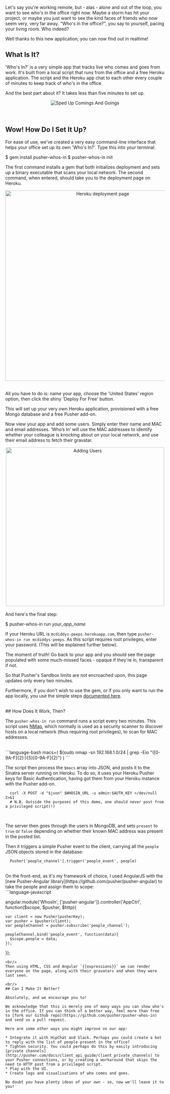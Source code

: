 Let's say you're working remote, but - alas - alone and out of the loop, you want to see who's in the office right now. Maybe a storm has hit your project, or maybe you just want to see the kind faces of friends who now seem very, very far away. "Who's in the office?", you say to yourself, pacing your living room. Who indeed?

Well thanks to this new application, you can now find out in realtime!

## What Is It?

'Who's In?' is a very simple app that tracks live who comes and goes from work. It's built from a local script that runs from the office and a free Heroku application. The script and the Heroku app chat to each other every couple of minutes to keep track of who's in the office.

And the best part about it? It takes less than five minutes to set up.
<br/>
<div style="text-align:center">
<img src="https://raw.githubusercontent.com/pusher/pusher-whos-in-gem/master/screenshots/whosingif2.gif" alt="Sped Up Comings And Goings" />
</div>   
<br/><br/>

## Wow! How Do I Set It Up?

For ease of use, we've created a very easy command-line interface that helps your office set up its own 'Who's In?'. Type this into your terminal:

  $ gem install pusher-whos-in
  $ pusher-whos-in init
    
The first command installs a gem that both initializes deployment and sets up a binary executable that scans your local network. The second command, when entered, should take you to the deployment page on Heroku. 

<div style="text-align:center">
<img src="https://raw.githubusercontent.com/pusher/pusher-whos-in-gem/master/screenshots/heroku.jpg" width="600px" height="auto" alt="Heroku deployment page" />
</div>
<br/>

All you have to do is: name your app, choose the 'United States' region option, then click the shiny 'Deploy For Free' button.

This will set up your very own Heroku application, provisioned with a free Mongo database and a free Pusher add-on.

Now view your app and add some users. Simply enter their name and MAC and email addresses. ‘Who’s In’ will use the MAC addresses to identify whether your colleague is knocking about on your local network, and use their email address to fetch their gravatar.
<br/>
<div style="text-align:center">
<img src="https://raw.githubusercontent.com/pusher/pusher-whos-in-gem/master/screenshots/add_colleague.gif" alt="Adding Users" width="500px" height="auto"/>
</div>
<br/>
And here's the final step:

  $ pusher-whos-in run _your_app_name_
  
If your Heroku URL is `mcdiddys-peeps.herokuapp.com`, then type `pusher-whos-in run mcdiddys-peeps`. As this script requires root privileges, enter your password. (This will be explained further below).

The moment of truth! Go back to your app and you should see the page populated with some much-missed faces - opaque if they're in, transparent if not.

So that Pusher's Sandbox limits are not encroached upon, this page updates only every two minutes.

Furthermore, if you don't wish to use the gem, or if you only want to run the app locally, you use the simple steps [documented here](https://github.com/pusher/pusher-whos-in-gem).

<br/>
## How Does It Work, Then?


<!-- The command `pusher-whos-in run` scans the local network every two minutes and posts to a Sinatra server. Using [NMap](http://nmap.org), which normally is used as a security scanner to discover hosts on a local network (thus requiring root privileges), we can create an array of MAC addresses. -->

The `pusher-whos-in run` command runs a script every two minutes. This script uses [NMap](http://nmap.org), which normally is used as a security scanner to discover hosts on a local network (thus requiring root privileges), to scan for MAC addresses.

<br/>
```language-bash
  macs=( $(sudo nmap -sn 192.168.1.0/24 | grep -Eio "([0-9A-F]{2}:){5}[0-9A-F]{2}") )
```
<br/>

The script then process the `$macs` array into JSON, and posts it to the Sinatra server running on Heroku. To do so, it uses your Heroku Pusher keys for Basic Authentication, having got them from your Heroku instance with the Pusher add-on.
<br/>
```language-bash
  curl -X POST -d "$json" $WHOSIN_URL -u admin:$AUTH_KEY >/dev/null 2>&1
  # N.B. Outside the purposes of this demo, one should never post from a privileged script(!)
```
<br/>

The server then goes through the users in MongoDB, and sets `present` to `true` or `false` depending on whether their known MAC address was present in the posted list. 

Then it triggers a simple Pusher event to the client, carrying all the `people` JSON objects stored in the database:
<br/>
```language-ruby
  Pusher['people_channel'].trigger('people_event', people)
```
<br/>
On the front-end, as it's my framework of choice, I used AngularJS with the [new Pusher-Angular library](https://github.com/pusher/pusher-angular) to take the people and assign them to scope:
<br/>
```language-javascript

  angular.module('WhosIn', ['pusher-angular']).controller('AppCtrl', function($scope, $pusher, $http){

    var client = new Pusher(pusherKey);
    var pusher = $pusher(client);
    var peopleChannel = pusher.subscribe('people_channel');

    peopleChannel.bind('people_event', function(data){
      $scope.people = data;
    });

  });
```
<br/>
Then using HTML, CSS and Angular `{{expressions}}` we can render everyone on the page, along with their gravatars and when they were last seen.

<br/>
## Can I Make It Better?

Absolutely, and we encourage you to! 

We acknowledge that this is merely one of many ways you can show who's in the office. If you can think of a better way, feel more than free to [fork our Github repo](https://github.com/pusher/pusher-whos-in) and send us a pull request.

Here are some other ways you might improve on our app:

* Integrate it with HipChat and Slack. Perhaps you could create a bot to reply with the list of people present in the office?
* Tighten security. You could perhaps do this by easily introducing [private channels](http://pusher.com/docs/client_api_guide/client_private_channels) to your Pusher connections, or by creating a workaround that skips the need to HTTP post from a privileged script.
* Play with the UI.
* Create logs and visualisations of who comes and goes.

No doubt you have plenty ideas of your own - so, now we'll leave it to you!